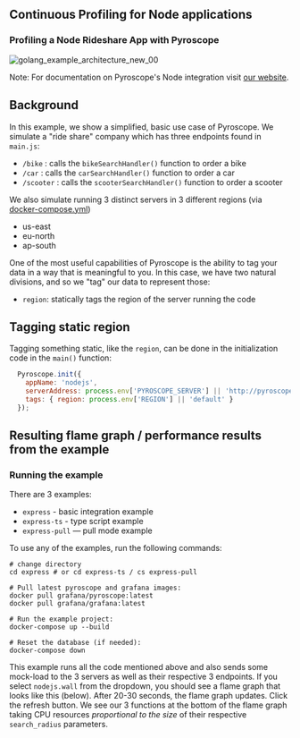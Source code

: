 ## Continuous Profiling for Node applications
### Profiling a Node Rideshare App with Pyroscope

![golang_example_architecture_new_00](https://user-images.githubusercontent.com/23323466/173370161-f8ba5c0a-cacf-4b3b-8d84-dd993019c486.gif)

Note: For documentation on Pyroscope's Node integration visit [our website](https://grafana.com/docs/pyroscope/latest/configure-client/language-sdks/nodejs/).

## Background
In this example, we show a simplified, basic use case of Pyroscope. We simulate a "ride share" company which has three endpoints found in `main.js`:
- `/bike`    : calls the `bikeSearchHandler()` function to order a bike
- `/car`     : calls the `carSearchHandler()` function to order a car
- `/scooter` : calls the `scooterSearchHandler()` function to order a scooter

We also simulate running 3 distinct servers in 3 different regions (via [docker-compose.yml](./express/docker-compose.yml))
- us-east
- eu-north
- ap-south

One of the most useful capabilities of Pyroscope is the ability to tag your data in a way that is meaningful to you. In this case, we have two natural divisions, and so we "tag" our data to represent those:
- `region`: statically tags the region of the server running the code


## Tagging static region
Tagging something static, like the `region`, can be done in the initialization code in the `main()` function:
```js
  Pyroscope.init({
    appName: 'nodejs',
    serverAddress: process.env['PYROSCOPE_SERVER'] || 'http://pyroscope:4040',
    tags: { region: process.env['REGION'] || 'default' }
  });
```

## Resulting flame graph / performance results from the example
### Running the example

There are 3 examples:
* `express` - basic integration example
* `express-ts` - type script example
* `express-pull` — pull mode example

To use any of the examples, run the following commands:
```shell
# change directory
cd express # or cd express-ts / cs express-pull

# Pull latest pyroscope and grafana images:
docker pull grafana/pyroscope:latest
docker pull grafana/grafana:latest

# Run the example project:
docker-compose up --build

# Reset the database (if needed):
docker-compose down
```

This example runs all the code mentioned above and also sends some mock-load to the 3 servers as well as their respective 3 endpoints. If you select `nodejs.wall` from the dropdown, you should see a flame graph that looks like this (below).
After 20-30 seconds, the flame graph updates. Click the refresh button. We see our 3 functions at the bottom of the flame graph taking CPU resources _proportional to the size_ of their respective `search_radius` parameters.
